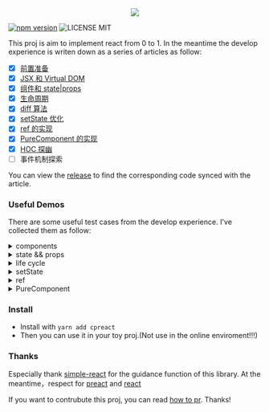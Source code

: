 <div align="center">
  <img src="http://oqhtscus0.bkt.clouddn.com/9c461a61924ed0fecb6024a256671251.jpg-200">
</div>

[![npm version](https://badge.fury.io/js/cpreact.svg)](https://badge.fury.io/js/cpreact) ![LICENSE MIT](https://img.shields.io/npm/l/express.svg)

This proj is aim to implement react from 0 to 1. In the meantime the develop experience is writen down as a series of articles as follow:

- [x] [前置准备](https://github.com/MuYunyun/blog/blob/master/从0到1实现React/0.前置准备.md)
- [x] [JSX 和 Virtual DOM](https://github.com/MuYunyun/blog/issues/24)
- [x] [组件和 state|props](https://github.com/MuYunyun/blog/issues/25)
- [x] [生命周期](https://github.com/MuYunyun/blog/blob/master/从0到1实现React/3.生命周期.md)
- [x] [diff 算法](https://github.com/MuYunyun/blog/issues/26)
- [x] [setState 优化](https://github.com/MuYunyun/blog/blob/master/从0到1实现React/5.setState.md)
- [x] [ref 的实现](https://github.com/MuYunyun/blog/blob/master/从0到1实现React/6.ref.md)
- [x] [PureComponent 的实现](https://github.com/MuYunyun/blog/blob/master/从0到1实现React/7.PureComponent.md)
- [x] [HOC 探幽](https://github.com/MuYunyun/blog/blob/master/从0到1实现React/8.HOC探索.md)
- [ ] 事件机制探索

You can view the [release](https://github.com/MuYunyun/cpreact/releases) to find the corresponding code synced with the article.

### Useful Demos

There are some useful test cases from the develop experience. I've collected them as follow:

<details>
  <summary>components</summary>

```js
class A extends Component {
  constructor(props) {
    super(props)
    this.state = {
      count: 1
    }
  }

  click() {
    this.setState({
      count: ++this.state.count
    })
  }

  render() {
    return (
      <div>
        <button onClick={this.click.bind(this)}>Click Me!</button>
        <div>{this.state.count}</div>
      </div>
    )
  }
}

ReactDOM.render(
  <A name="count" />,
  document.getElementById('root')
)
```
</details>

<details>
  <summary>state && props</summary>

```js
// this case is to know the attr in the jsx `<A a={1} { ...obj } />` is converted to { a: 1, b: 2, c: 3 }

class A extends Component {
  render() {
    return (
      <div>{this.props.a + this.props.b + this.props.c}</div>
    )
  }
}

class B extends Component {
  render() {
    const obj = { b: 2, c: 3 }
    return (
      <div>
        <A a={1} { ...obj } />
      </div>
    )
  }
}

ReactDOM.render(
  <B />,
  document.getElementById('root')
)
```
</details>

<details>
  <summary>life cycle</summary>

```js
class A extends Component {
  componentWillReceiveProps(props) {
    console.log('componentWillReceiveProps')
  }

  render() {
    return (
      <div>{this.props.count}</div>
    )
  }
}

class B extends Component {
  constructor(props) {
    super(props)
    this.state = {
      count: 1
    }
  }

  componentWillMount() {
    console.log('componentWillMount')
  }

  componentDidMount() {
    console.log('componentDidMount')
  }

  shouldComponentUpdate(nextProps, nextState) {
    console.log('shouldComponentUpdate', nextProps, nextState)
    return true
  }

  componentWillUpdate() {
    console.log('componentWillUpdate')
  }

  componentDidUpdate() {
    console.log('componentDidUpdate')
  }

  click() {
    this.setState({
      count: ++this.state.count
    })
  }

  render() {
    console.log('render')
    return (
      <div>
        <button onClick={this.click.bind(this)}>Click Me!</button>
        <A count={this.state.count} />
      </div>
    )
  }
}

ReactDOM.render(
  <B />,
  document.getElementById('root')
)
```
</details>

<details>
  <summary>setState</summary>

```js
class B extends Component {
  constructor(props) {
    super(props)
    this.state = {
      count: 0
    }
    this.click = this.click.bind(this)
  }

  click() {
    for (let i = 0; i < 10; i++) {
      this.setState({ // 在先前的逻辑中，没调用一次 setState 就会 render 一次
        count: ++this.state.count
      })
    }
  }

  render() {
    return (
      <div>
        <button onClick={this.click}>增加</button>
        <div>{this.state.count}</div>
      </div>
    )
  }
}
```
</details>

<details>
<summary>ref</summary>

```js
class A extends Component {
  constructor() {
    super()
    this.state = {
      count: 0
    }
    this.click = this.click.bind(this)
  }

  click() {
    this.setState({
      count: ++this.state.count
    })
  }

  render() {
    return <div>{this.state.count}</div>
  }
}

class B extends Component {
  constructor() {
    super()
    this.click = this.click.bind(this)
  }

  click() {
    this.A.click()
  }

  render() {
    return (
      <div>
        <button onClick={this.click}>加1</button>
        <A ref={(e) => { this.A = e }} />
      </div>
    )
  }
}
```
</details>

<details>
<summary>PureComponent</summary>

```js
// 测试用例：验证 state 浅比较
class B extends PureComponent {
  constructor(props) {
    super(props)
    this.state = {
      count: 0
    }
    this.click = this.click.bind(this)
  }

  click() {
    const state = Object.assign({}, this.state)

    this.setState({
      count: this.state.count + 1,
    })
  }

  render() {
    return (
      <div>
        <button onClick={this.click}>增加</button>
        <div>{this.state.count}</div>
      </div>
    )
  }
}

// 测试用例：验证 props 浅比较
class A extends PureComponent {
  render() {
    return (
      <div>{this.props.count.number}</div>
    )
  }
}

class B extends PureComponent {
  constructor(props) {
    super(props)
    this.state = {
      count: { number: 1 }
    }
  }

  click() {
    this.setState({
      count: { number: 1 }
    })
  }

  render() {
    return (
      <div>
        <button onClick={this.click.bind(this)}>Click Me!</button>
        <A count={ this.state.count } />
      </div>
    )
  }
}
```
</details>

### Install

* Install with `yarn add cpreact`
* Then you can use it in your toy proj.(Not use in the online enviroment!!!)

### Thanks

Especially thank [simple-react](https://github.com/hujiulong/simple-react) for the guidance function of this library. At the meantime，respect for [preact](https://github.com/developit/preact) and [react](https://github.com/facebook/react)

If you want to contrubute this proj, you can read [how to pr](https://github.com/MuYunyun/cpreact/blob/master/.github/PULL_REQUEST_TEMPLATE.md). Thanks!